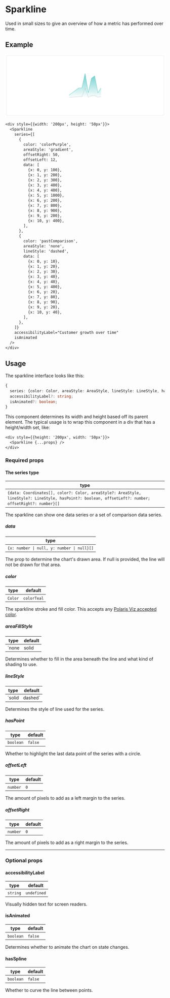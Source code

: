 # Sparkline

Used in small sizes to give an overview of how a metric has performed over time.

## Example

<img src="sparkline.png" alt="Sparkline example image" />

```tsx
<div style={{width: '200px', height: '50px'}}>
  <Sparkline
    series={[
      {
        color: 'colorPurple',
        areaStyle: 'gradient',
        offsetRight: 50,
        offsetLeft: 12,
        data: [
          {x: 0, y: 100},
          {x: 1, y: 200},
          {x: 2, y: 300},
          {x: 3, y: 400},
          {x: 4, y: 400},
          {x: 5, y: 1000},
          {x: 6, y: 200},
          {x: 7, y: 800},
          {x: 8, y: 900},
          {x: 9, y: 200},
          {x: 10, y: 400},
        ],
      },
      {
        color: 'pastComparison',
        areaStyle: 'none',
        lineStyle: 'dashed',
        data: [
          {x: 0, y: 10},
          {x: 1, y: 20},
          {x: 2, y: 30},
          {x: 3, y: 40},
          {x: 4, y: 40},
          {x: 5, y: 400},
          {x: 6, y: 20},
          {x: 7, y: 80},
          {x: 8, y: 90},
          {x: 9, y: 20},
          {x: 10, y: 40},
        ],
      },
    ]}
    accessibilityLabel="Customer growth over time"
    isAnimated
  />
</div>
```

## Usage

The sparkline interface looks like this:

```typescript
{
  series: {color: Color, areaStyle: AreaStyle, lineStyle: LineStyle, hasPoint: boolean, data: Coordinates[]}[];
  accessibilityLabel?: string;
  isAnimated?: boolean;
}
```

This component determines its width and height based off its parent element. The typical usage is to wrap this component in a div that has a height/width set, like:

```tsx
<div style={{height: '200px', width: '50px'}}>
  <Sparkline {...props} />
</div>
```

### Required props

#### The series type

| type                                                                                                                                                  |
| ----------------------------------------------------------------------------------------------------------------------------------------------------- |
| `{data: Coordinates[], color?: Color, areaStyle?: AreaStyle, lineStyle?: LineStyle, hasPoint?: boolean, offsetLeft?: number; offsetRight?: number}[]` |

The sparkline can show one data series or a set of comparison data series.

##### data

| type                                     |
| ---------------------------------------- |
| `{x: number \| null, y: number \| null}[]` |

The prop to determine the chart's drawn area. If null is provided, the line will not be drawn for that area.

##### color

| type    | default     |
| ------- | ----------- |
| `Color` | `colorTeal` |

The sparkline stroke and fill color. This accepts any [Polaris Viz accepted color](/documentation/Polaris-Viz-colors.md).

##### areaFillStyle

| type                      | default |
| ------------------------- | ------- |
| `none | solid | gradient` | `none`  |

Determines whether to fill in the area beneath the line and what kind of shading to use.

##### lineStyle

| type             | default |
| ---------------- | ------- |
| `solid | dashed` | `solid` |

Determines the style of line used for the series.

##### hasPoint

| type      | default |
| --------- | ------- |
| `boolean` | `false` |

Whether to highlight the last data point of the series with a circle.

##### offsetLeft

| type     | default |
| -------- | ------- |
| `number` | `0`     |

The amount of pixels to add as a left margin to the series.

##### offsetRight

| type     | default |
| -------- | ------- |
| `number` | `0`     |

The amount of pixels to add as a right margin to the series.

---

### Optional props

#### accessibilityLabel

| type     | default     |
| -------- | ----------- |
| `string` | `undefined` |

Visually hidden text for screen readers.

#### isAnimated

| type      | default |
| --------- | ------- |
| `boolean` | `false` |

Determines whether to animate the chart on state changes.

#### hasSpline

| type      | default |
| --------- | ------- |
| `boolean` | `false` |

Whether to curve the line between points.
